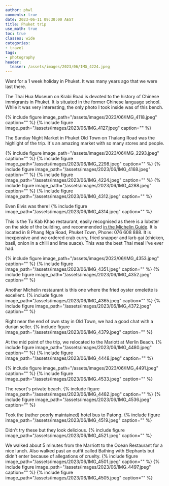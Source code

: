 ```yaml
---
author: phwl
comments: true
date: 2023-06-11 09:30:00 AEST
title: Phuket trip
use_math: true
toc: true
classes: wide
categories:
- travel
tags:
- photography
header:
  teaser: /assets/images/2023/06/IMG_4224.jpeg
---
```


Went for a 1 week holiday in Phuket. It was many years ago that we were last there.

The Thai Hua Museum on Krabi Road is devoted to the history of Chinese immigrants in Phuket. It is situated in the former Chinese language school. While it was very interesting, the only photo I took inside was of this bench.

{% include figure image_path="/assets/images/2023/06/IMG_4118.jpeg" caption="" %}
{% include figure image_path="/assets/images/2023/06/IMG_4127.jpeg" caption="" %}

The Sunday Night Market in Phuket Old Town on Thalang Road was the highlight of the trip. It's an amazing market with so many stores and people.

{% include figure image_path="/assets/images/2023/06/IMG_2293.jpeg" caption="" %}
{% include figure image_path="/assets/images/2023/06/IMG_2298.jpeg" caption="" %}
{% include figure image_path="/assets/images/2023/06/IMG_4168.jpeg" caption="" %}
{% include figure image_path="/assets/images/2023/06/IMG_4224.jpeg" caption="" %}
{% include figure image_path="/assets/images/2023/06/IMG_4288.jpeg" caption="" %}
{% include figure image_path="/assets/images/2023/06/IMG_4312.jpeg" caption="" %}

Even Elvis was there!
{% include figure image_path="/assets/images/2023/06/IMG_4314.jpeg" caption="" %}

This is the Tu Kab Khao restaurant, easily recognised as there is a lobster on the side of the building, and recommended [in the Michelin Guide](https://guide.michelin.com/en/phuket-region/phuket/restaurant/tu-kab-khao). It is located in 8 Phang Nga Road, Phuket Town, Phone: 076 608 888. It is inexpensive and we ordered crab
curry, fried snapper and larb gai (chicken, basil, onion in a chilli and lime suace). This was the best Thai meal I've ever had.

{% include figure image_path="/assets/images/2023/06/IMG_4353.jpeg" caption="" %}
{% include figure image_path="/assets/images/2023/06/IMG_4351.jpeg" caption="" %}
{% include figure image_path="/assets/images/2023/06/IMG_4352.jpeg" caption="" %}

Another Michelin restaurant is this one where the fried oyster omelette is excellent.
{% include figure image_path="/assets/images/2023/06/IMG_4365.jpeg" caption="" %}
{% include figure image_path="/assets/images/2023/06/IMG_4372.jpeg" caption="" %}

Right near the end of own stay in Old Town, we had a good chat with a durian seller.
{% include figure image_path="/assets/images/2023/06/IMG_4379.jpeg" caption="" %}

At the mid point of the trip, we relocated to the Mariott at Merlin Beach.
{% include figure image_path="/assets/images/2023/06/IMG_4480.jpeg" caption="" %}
{% include figure image_path="/assets/images/2023/06/IMG_4448.jpeg" caption="" %}

{% include figure image_path="/assets/images/2023/06/IMG_4491.jpeg" caption="" %}
{% include figure image_path="/assets/images/2023/06/IMG_4533.jpeg" caption="" %}

The resort's private beach.
{% include figure image_path="/assets/images/2023/06/IMG_4482.jpeg" caption="" %}
{% include figure image_path="/assets/images/2023/06/IMG_4536.jpeg" caption="" %}

Took the (rather poorly maintained) hotel bus to Patong.
{% include figure image_path="/assets/images/2023/06/IMG_4519.jpeg" caption="" %}

Didn't try these but they look delicious.
{% include figure image_path="/assets/images/2023/06/IMG_4521.jpeg" caption="" %}

We walked about 5 minutes from the Marriott to the Ocean Restaurant for a nice lunch. Also walked past an outfit called Bathing with Elephants but didn't enter because of allegations of cruelty. 
{% include figure image_path="/assets/images/2023/06/IMG_4501.jpeg" caption="" %}
{% include figure image_path="/assets/images/2023/06/IMG_4497.jpeg" caption="" %}
{% include figure image_path="/assets/images/2023/06/IMG_4505.jpeg" caption="" %}
